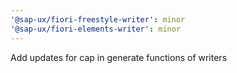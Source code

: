 ```yaml
---
'@sap-ux/fiori-freestyle-writer': minor
'@sap-ux/fiori-elements-writer': minor
---
```


Add updates for cap in generate functions of writers
